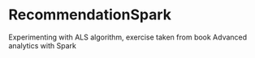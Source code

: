 # RecommendationSpark
Experimenting with ALS algorithm, exercise taken from book Advanced analytics with Spark
